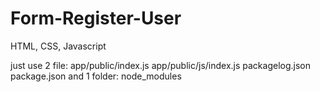 # Form-Register-User
HTML, CSS, Javascript


just use 2 file: 
app/public/index.js
app/public/js/index.js
packagelog.json
package.json
and 1 folder: node_modules
